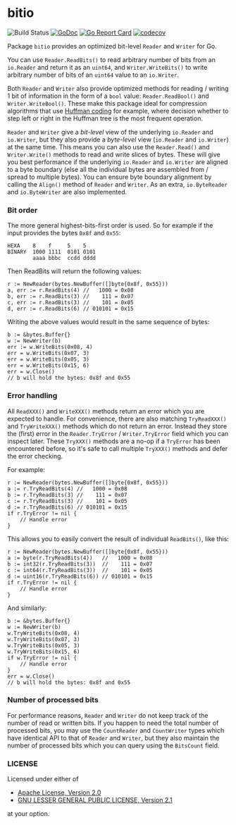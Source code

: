# bitio

![Build Status](https://github.com/icza/bitio/actions/workflows/go.yml/badge.svg)
[![GoDoc](https://godoc.org/github.com/icza/bitio?status.svg)](https://godoc.org/github.com/icza/bitio)
[![Go Report Card](https://goreportcard.com/badge/github.com/icza/bitio)](https://goreportcard.com/report/github.com/icza/bitio)
[![codecov](https://codecov.io/gh/icza/bitio/branch/master/graph/badge.svg)](https://codecov.io/gh/icza/bitio)

Package `bitio` provides an optimized bit-level `Reader` and `Writer` for Go.

You can use `Reader.ReadBits()` to read arbitrary number of bits from an `io.Reader` and return it as an `uint64`,
and `Writer.WriteBits()` to write arbitrary number of bits of an `uint64` value to an `io.Writer`.

Both `Reader` and `Writer` also provide optimized methods for reading / writing
1 bit of information in the form of a `bool` value: `Reader.ReadBool()` and `Writer.WriteBool()`.
These make this package ideal for compression algorithms that use [Huffman coding](https://en.wikipedia.org/wiki/Huffman_coding) for example,
where decision whether to step left or right in the Huffman tree is the most frequent operation.

`Reader` and `Writer` give a _bit-level_ view  of the underlying `io.Reader` and `io.Writer`, but they also
provide a _byte-level_ view (`io.Reader` and `io.Writer`) at the same time. This means you can also use
the `Reader.Read()` and `Writer.Write()` methods to read and write slices of bytes. These will give
you best performance if the underlying `io.Reader` and `io.Writer` are aligned to a byte boundary
(else all the individual bytes are assembled from / spread to multiple bytes). You can ensure
byte boundary alignment by calling the `Align()` method of `Reader` and `Writer`. As an extra,
`io.ByteReader` and `io.ByteWriter` are also implemented.

### Bit order

The more general highest-bits-first order is used. So for example if the input provides the bytes `0x8f` and `0x55`:

    HEXA    8    f     5    5
    BINARY  1000 1111  0101 0101
            aaaa bbbc  ccdd dddd

Then ReadBits will return the following values:
```golang
r := NewReader(bytes.NewBuffer([]byte{0x8f, 0x55}))
a, err := r.ReadBits(4) //   1000 = 0x08
b, err := r.ReadBits(3) //    111 = 0x07
c, err := r.ReadBits(3) //    101 = 0x05
d, err := r.ReadBits(6) // 010101 = 0x15
```

Writing the above values would result in the same sequence of bytes:
```golang
b := &bytes.Buffer{}
w := NewWriter(b)
err := w.WriteBits(0x08, 4)
err = w.WriteBits(0x07, 3)
err = w.WriteBits(0x05, 3)
err = w.WriteBits(0x15, 6)
err = w.Close()
// b will hold the bytes: 0x8f and 0x55
```
### Error handling

All `ReadXXX()` and `WriteXXX()` methods return an error which you are expected to handle.
For convenience, there are also matching `TryReadXXX()` and `TryWriteXXX()` methods
which do not return an error. Instead they store the (first) error in the
`Reader.TryError` / `Writer.TryError` field which you can inspect later.
These `TryXXX()` methods are a no-op if a `TryError` has been encountered before,
so it's safe to call multiple `TryXXX()` methods and defer the error checking.

For example:
```golang
r := NewReader(bytes.NewBuffer([]byte{0x8f, 0x55}))
a := r.TryReadBits(4) //   1000 = 0x08
b := r.TryReadBits(3) //    111 = 0x07
c := r.TryReadBits(3) //    101 = 0x05
d := r.TryReadBits(6) // 010101 = 0x15
if r.TryError != nil {
    // Handle error
}
```
This allows you to easily convert the result of individual `ReadBits()`, like this:
```golang
r := NewReader(bytes.NewBuffer([]byte{0x8f, 0x55}))
a := byte(r.TryReadBits(4))   //   1000 = 0x08
b := int32(r.TryReadBits(3))  //    111 = 0x07
c := int64(r.TryReadBits(3))  //    101 = 0x05
d := uint16(r.TryReadBits(6)) // 010101 = 0x15
if r.TryError != nil {
    // Handle error
}
```
And similarly:
```golang
b := &bytes.Buffer{}
w := NewWriter(b)
w.TryWriteBits(0x08, 4)
w.TryWriteBits(0x07, 3)
w.TryWriteBits(0x05, 3)
w.TryWriteBits(0x15, 6)
if w.TryError != nil {
    // Handle error
}
err = w.Close()
// b will hold the bytes: 0x8f and 0x55
```
### Number of processed bits

For performance reasons, `Reader` and `Writer` do not keep track of the number of read or written bits.
If you happen to need the total number of processed bits, you may use the `CountReader` and `CountWriter` types
which have identical API to that of `Reader` and `Writer`, but they also maintain the number of processed bits
which you can query using the `BitsCount` field.

### LICENSE

Licensed under either of

- [Apache License, Version 2.0](LICENSE-APACHE)
- [GNU LESSER GENERAL PUBLIC LICENSE, Version 2.1](LICENSE-LGPL-v2.1)

at your option.
